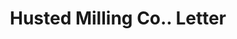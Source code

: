 ---
doi: 10.7916/D84T7WBF
date_other: '1911'
date_other_textual: '1911'
form: correspondence
genre:
- Letters (correspondence)
name:
- Husted Milling Co.
object_in_context_url: https://biggert.cul.columbia.edu/items/view/ave_biggert_00391
subject_hierarchical_geographic:
- Boston, Massachusetts, United States
subject_name:
- Husted Milling Co.
title: Husted Milling Co.. Letter
sort_title: Husted Milling Co.. Letter
call_number: ave_biggert_00391
coordinates:
- 42.35805555555556,-71.06361111111111
pid: ave_biggert_00391
identifiers: ave_biggert_00391
thumbnail: https://derivativo-1.library.columbia.edu/iiif/2/ldpd:344127/full/!256,256/0/native.jpg
permalink: /biggert/ave_biggert_00391/
layout: iiif-image-page
---